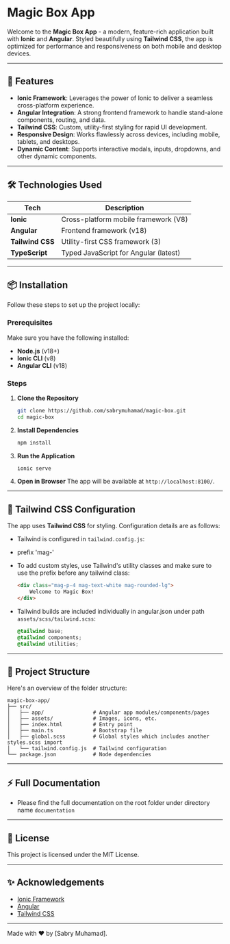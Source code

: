 # Magic Box App

Welcome to the **Magic Box App** - a modern, feature-rich application built with **Ionic** and **Angular**. Styled beautifully using **Tailwind CSS**, the app is optimized for performance and responsiveness on both mobile and desktop devices.

---

## 🚀 Features
- **Ionic Framework**: Leverages the power of Ionic to deliver a seamless cross-platform experience.
- **Angular Integration**: A strong frontend framework to handle stand-alone components, routing, and data.
- **Tailwind CSS**: Custom, utility-first styling for rapid UI development.
- **Responsive Design**: Works flawlessly across devices, including mobile, tablets, and desktops.
- **Dynamic Content**: Supports interactive modals, inputs, dropdowns, and other dynamic components.

---

## 🛠️ Technologies Used

| Tech              | Description                           |
| ----------------- | --------------------------------      |
| **Ionic**         | Cross-platform mobile framework (V8)  |
| **Angular**       | Frontend framework (v18)              |
| **Tailwind CSS**  | Utility-first CSS framework  (3)      |
| **TypeScript**    | Typed JavaScript for Angular (latest) |
---

## 📦 Installation
Follow these steps to set up the project locally:

### Prerequisites
Make sure you have the following installed:
- **Node.js** (v18+)
- **Ionic CLI** (v8)
- **Angular CLI** (v18)

### Steps

1. **Clone the Repository**
   ```bash
   git clone https://github.com/sabrymuhamad/magic-box.git
   cd magic-box
   ```

2. **Install Dependencies**
   ```bash
   npm install
   ```

3. **Run the Application**
   ```bash
   ionic serve
   ```

4. **Open in Browser**
   The app will be available at `http://localhost:8100/`.

---

## 🎨 Tailwind CSS Configuration
The app uses **Tailwind CSS** for styling. Configuration details are as follows:

- Tailwind is configured in `tailwind.config.js`:
- prefix 'mag-'

- To add custom styles, use Tailwind's utility classes and make sure to use the prefix before any tailwind class:

   ```html
   <div class="mag-p-4 mag-text-white mag-rounded-lg">
       Welcome to Magic Box!
   </div>
   ```

- Tailwind builds are included individually in angular.json under path `assets/scss/tailwind.scss`:

   ```css
   @tailwind base;
   @tailwind components;
   @tailwind utilities;
   ```

---

## 📁 Project Structure
Here's an overview of the folder structure:

```plaintext
magic-box-app/
├── src/
│   ├── app/                # Angular app modules/components/pages
│   ├── assets/             # Images, icons, etc.
│   ├── index.html          # Entry point
│   ├── main.ts             # Bootstrap file
│   ├── global.scss         # Global styles which includes another styles.scss import
│   └── tailwind.config.js  # Tailwind configuration
└── package.json            # Node dependencies
```

---

## ⚡ Full Documentation
- Please find the full documentation on the root folder under directory name `documentation`

---

## 📝 License
This project is licensed under the MIT License.

---

## ✨ Acknowledgements
- [Ionic Framework](https://ionicframework.com/)
- [Angular](https://angular.io/)
- [Tailwind CSS](https://tailwindcss.com/)

---

Made with ❤️ by [Sabry Muhamad].
